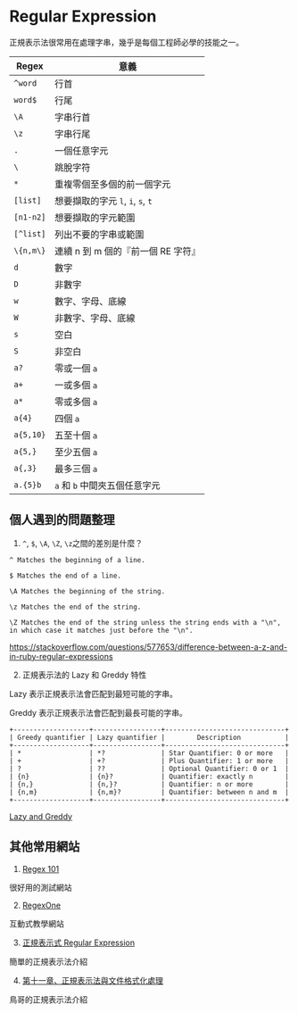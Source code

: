 # Regular Expression

正規表示法很常用在處理字串，幾乎是每個工程師必學的技能之一。

| Regex | 意義 |
| ----- | ----- |
| `^word` | 行首 |
| `word$` | 行尾 |
| `\A` | 字串行首 |
| `\z` | 字串行尾 |
| `.`     | 一個任意字元  |
| `\`     | 跳脫字符 |
| `*`     | 重複零個至多個的前一個字元 |
| `[list]`  | 想要擷取的字元 `l`, `i`, `s`, `t` |
| `[n1-n2]` | 想要擷取的字元範圍 |
| `[^list]` | 列出不要的字串或範圍 |
| `\{n,m\}` | 連續 n 到 m 個的『前一個 RE 字符』 |
| `d` | 數字 |
| `D` | 非數字 |
| `w` | 數字、字母、底線 |
| `W` | 非數字、字母、底線 |
| `s` | 空白 |
| `S` | 非空白 |
| `a?` | 零或一個 `a` |
| `a+` | 一或多個 `a` |
| `a*` | 零或多個 `a` |
| `a{4}` | 四個 `a` |
| `a{5,10}` | 五至十個 `a` |
| `a{5,}` | 至少五個 `a` |
| `a{,3}` | 最多三個 `a` |
| `a.{5}b` | `a` 和 `b` 中間夾五個任意字元 |

## 個人遇到的問題整理

1. `^`, `$`, `\A`, `\Z`, `\z`之間的差別是什麼？

```
^ Matches the beginning of a line.

$ Matches the end of a line.

\A Matches the beginning of the string.

\z Matches the end of the string.

\Z Matches the end of the string unless the string ends with a "\n", in which case it matches just before the "\n".
```

https://stackoverflow.com/questions/577653/difference-between-a-z-and-in-ruby-regular-expressions

2. 正規表示法的 Lazy 和 Greddy 特性

Lazy 表示正規表示法會匹配到最短可能的字串。

Greddy 表示正規表示法會匹配到最長可能的字串。

```
+-------------------+-----------------+------------------------------+
| Greedy quantifier | Lazy quantifier |        Description           |
+-------------------+-----------------+------------------------------+
| *                 | *?              | Star Quantifier: 0 or more   |
| +                 | +?              | Plus Quantifier: 1 or more   |
| ?                 | ??              | Optional Quantifier: 0 or 1  |
| {n}               | {n}?            | Quantifier: exactly n        |
| {n,}              | {n,}?           | Quantifier: n or more        |
| {n,m}             | {n,m}?          | Quantifier: between n and m  |
+-------------------+-----------------+------------------------------+
```

[Lazy and Greddy](https://stackoverflow.com/questions/2301285/what-do-lazy-and-greedy-mean-in-the-context-of-regular-expressions)

## 其他常用網站

1. [Regex 101](https://regex101.com/)

很好用的測試網站

2. [RegexOne](https://regexone.com/)

互動式教學網站

3. [正規表示式 Regular Expression](https://atedev.wordpress.com/2007/11/23/%E6%AD%A3%E8%A6%8F%E8%A1%A8%E7%A4%BA%E5%BC%8F-regular-expression/)

簡單的正規表示法介紹

4. [第十一章、正規表示法與文件格式化處理](http://linux.vbird.org/linux_basic/0330regularex.php)

鳥哥的正規表示法介紹